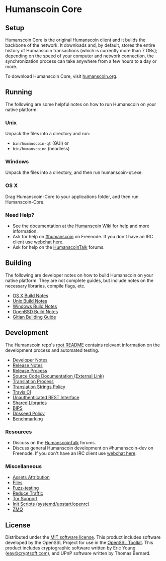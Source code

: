 Humanscoin Core
=============

Setup
---------------------
Humanscoin Core is the original Humanscoin client and it builds the backbone of the network. It downloads and, by default, stores the entire history of Humanscoin transactions (which is currently more than 7 GBs); depending on the speed of your computer and network connection, the synchronization process can take anywhere from a few hours to a day or more.

To download Humanscoin Core, visit [humanscoin.org](https://humanscoin.org).

Running
---------------------
The following are some helpful notes on how to run Humanscoin on your native platform.

### Unix

Unpack the files into a directory and run:

- `bin/humanscoin-qt` (GUI) or
- `bin/humanscoind` (headless)

### Windows

Unpack the files into a directory, and then run humanscoin-qt.exe.

### OS X

Drag Humanscoin-Core to your applications folder, and then run Humanscoin-Core.

### Need Help?

* See the documentation at the [Humanscoin Wiki](https://humanscoin.info/)
for help and more information.
* Ask for help on [#humanscoin](http://webchat.freenode.net?channels=humanscoin) on Freenode. If you don't have an IRC client use [webchat here](http://webchat.freenode.net?channels=humanscoin).
* Ask for help on the [HumanscoinTalk](https://humanscointalk.io/) forums.

Building
---------------------
The following are developer notes on how to build Humanscoin on your native platform. They are not complete guides, but include notes on the necessary libraries, compile flags, etc.

- [OS X Build Notes](build-osx.md)
- [Unix Build Notes](build-unix.md)
- [Windows Build Notes](build-windows.md)
- [OpenBSD Build Notes](build-openbsd.md)
- [Gitian Building Guide](gitian-building.md)

Development
---------------------
The Humanscoin repo's [root README](/README.md) contains relevant information on the development process and automated testing.

- [Developer Notes](developer-notes.md)
- [Release Notes](release-notes.md)
- [Release Process](release-process.md)
- [Source Code Documentation (External Link)](https://dev.visucore.com/humanscoin/doxygen/)
- [Translation Process](translation_process.md)
- [Translation Strings Policy](translation_strings_policy.md)
- [Travis CI](travis-ci.md)
- [Unauthenticated REST Interface](REST-interface.md)
- [Shared Libraries](shared-libraries.md)
- [BIPS](bips.md)
- [Dnsseed Policy](dnsseed-policy.md)
- [Benchmarking](benchmarking.md)

### Resources
* Discuss on the [HumanscoinTalk](https://humanscointalk.io/) forums.
* Discuss general Humanscoin development on #humanscoin-dev on Freenode. If you don't have an IRC client use [webchat here](http://webchat.freenode.net/?channels=humanscoin-dev).

### Miscellaneous
- [Assets Attribution](assets-attribution.md)
- [Files](files.md)
- [Fuzz-testing](fuzzing.md)
- [Reduce Traffic](reduce-traffic.md)
- [Tor Support](tor.md)
- [Init Scripts (systemd/upstart/openrc)](init.md)
- [ZMQ](zmq.md)

License
---------------------
Distributed under the [MIT software license](/COPYING).
This product includes software developed by the OpenSSL Project for use in the [OpenSSL Toolkit](https://www.openssl.org/). This product includes
cryptographic software written by Eric Young ([eay@cryptsoft.com](mailto:eay@cryptsoft.com)), and UPnP software written by Thomas Bernard.
